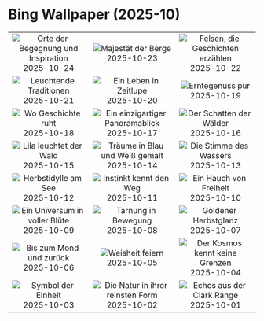 # Bing Wallpaper (2025-10)

|  |  |  |
|:---:|:---:|:---:|
| ![](https://www.bing.com/th?id=OHR.StMangLibrary_DE-DE0881251342_400x240.jpg "Orte der Begegnung und Inspiration") 2025-10-24 | ![](https://www.bing.com/th?id=OHR.SnowLeopard_DE-DE9074654183_400x240.jpg "Majestät der Berge") 2025-10-23 | ![](https://www.bing.com/th?id=OHR.BulgariaRocks_DE-DE9798723831_400x240.jpg "Felsen, die Geschichten erzählen") 2025-10-22 |
| ![](https://www.bing.com/th?id=OHR.DiyaDiwali_DE-DE6203970797_400x240.jpg "Leuchtende Traditionen") 2025-10-21 | ![](https://www.bing.com/th?id=OHR.HoffmansSloth_DE-DE8974751665_400x240.jpg "Ein Leben in Zeitlupe") 2025-10-20 | ![](https://www.bing.com/th?id=OHR.AppleHarvest_DE-DE2705439483_400x240.jpg "Erntegenuss pur") 2025-10-19 |
| ![](https://www.bing.com/th?id=OHR.SilburyHill_DE-DE8918422000_400x240.jpg "Wo Geschichte ruht") 2025-10-18 | ![](https://www.bing.com/th?id=OHR.MettlachAutumn_DE-DE9026182741_400x240.jpg "Ein einzigartiger Panoramablick") 2025-10-17 | ![](https://www.bing.com/th?id=OHR.SiberianLynx_DE-DE4192979708_400x240.jpg "Der Schatten der Wälder") 2025-10-16 |
| ![](https://www.bing.com/th?id=OHR.AmethystLaccaria_DE-DE4085236718_400x240.jpg "Lila leuchtet der Wald") 2025-10-15 | ![](https://www.bing.com/th?id=OHR.OiaSantorini_DE-DE3882296731_400x240.jpg "Träume in Blau und Weiß gemalt") 2025-10-14 | ![](https://www.bing.com/th?id=OHR.HinterseeWaterfall_DE-DE9807935907_400x240.jpg "Die Stimme des Wassers") 2025-10-13 |
| ![](https://www.bing.com/th?id=OHR.SaranacLake_DE-DE3608042378_400x240.jpg "Herbstidylle am See") 2025-10-12 | ![](https://www.bing.com/th?id=OHR.WoodDuckHen_DE-DE3532721036_400x240.jpg "Instinkt kennt den Weg") 2025-10-11 | ![](https://www.bing.com/th?id=OHR.MonurikiFiji_DE-DE3464420542_400x240.jpg "Ein Hauch von Freiheit") 2025-10-10 |
| ![](https://www.bing.com/th?id=OHR.WebbPillars_DE-DE3382075540_400x240.jpg "Ein Universum in voller Blüte") 2025-10-09 | ![](https://www.bing.com/th?id=OHR.OctopusCyanea_DE-DE3244013803_400x240.jpg "Tarnung in Bewegung") 2025-10-08 | ![](https://www.bing.com/th?id=OHR.RidgwayAspens_DE-DE7371815159_400x240.jpg "Goldener Herbstglanz") 2025-10-07 |
| ![](https://www.bing.com/th?id=OHR.AnshunBridge_DE-DE2900249010_400x240.jpg "Bis zum Mond und zurück") 2025-10-06 | ![](https://www.bing.com/th?id=OHR.TeacherOwl_DE-DE2816959094_400x240.jpg "Weisheit feiern") 2025-10-05 | ![](https://www.bing.com/th?id=OHR.DragonEndeavour_DE-DE7375931305_400x240.jpg "Der Kosmos kennt keine Grenzen") 2025-10-04 |
| ![](https://www.bing.com/th?id=OHR.BrandenburgGate_DE-DE4138430516_400x240.jpg "Symbol der Einheit") 2025-10-03 | ![](https://www.bing.com/th?id=OHR.OxbowBend_DE-DE1318690148_400x240.jpg "Die Natur in ihrer reinsten Form") 2025-10-02 | ![](https://www.bing.com/th?id=OHR.YosemiteClark_DE-DE1037605908_400x240.jpg "Echos aus der Clark Range") 2025-10-01 |
